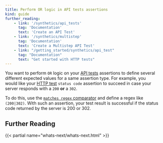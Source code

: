 ```yaml
---
title: Perform OR logic in API tests assertions
kind: guide
further_reading:
    - link: '/synthetics/api_tests'
      tag: 'Documentation'
      text: 'Create an API Test'
    - link: '/synthetics/multistep'
      tag: 'Documentation'
      text: 'Create a Multistep API Test'
    - link: "/getting_started/synthetics/api_test"
      tag: "Documentation"
      text: "Get started with HTTP tests"
---
```


You want to perform `OR` logic on your [API tests][1] assertions to define several different expected values for a same assertion type. For example, you would like your [HTTP test][2] `status code` assertion to succeed in case your server responds with a `200` **or** a `302`.

To do this, use the [`matches regex` comparator][3] and define a regex like `(200|302)`. With such an assertion, your test result is successful if the status code returned by the server is 200 or 302.

## Further Reading

{{< partial name="whats-next/whats-next.html" >}}

[1]: /synthetics/api_tests/
[2]: /synthetics/api_tests/http_tests/
[3]: /synthetics/api_tests/http_tests/?tab=requestoptions#define-assertions
